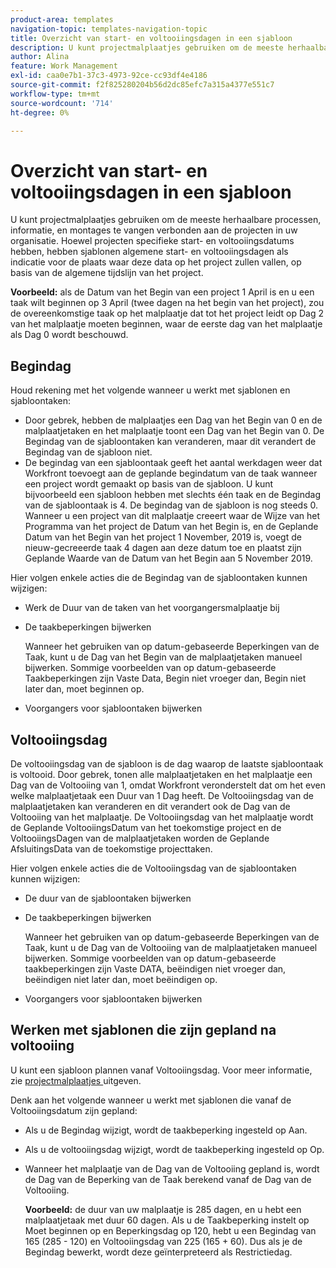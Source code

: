 ```yaml
---
product-area: templates
navigation-topic: templates-navigation-topic
title: Overzicht van start- en voltooiingsdagen in een sjabloon
description: U kunt projectmalplaatjes gebruiken om de meeste herhaalbare processen, informatie, en montages te vangen verbonden aan de projecten in uw organisatie. Hoewel projecten specifieke start- en voltooiingsdatums hebben, hebben sjablonen algemene start- en voltooiingsdagen als indicatie voor de plaats waar deze data op het project zullen vallen, op basis van de algemene tijdslijn van het project.
author: Alina
feature: Work Management
exl-id: caa0e7b1-37c3-4973-92ce-cc93df4e4186
source-git-commit: f2f825280204b56d2dc85efc7a315a4377e551c7
workflow-type: tm+mt
source-wordcount: '714'
ht-degree: 0%

---
```


# Overzicht van start- en voltooiingsdagen in een sjabloon

U kunt projectmalplaatjes gebruiken om de meeste herhaalbare processen, informatie, en montages te vangen verbonden aan de projecten in uw organisatie. Hoewel projecten specifieke start- en voltooiingsdatums hebben, hebben sjablonen algemene start- en voltooiingsdagen als indicatie voor de plaats waar deze data op het project zullen vallen, op basis van de algemene tijdslijn van het project.

**Voorbeeld:** als de Datum van het Begin van een project 1 April is en u een taak wilt beginnen op 3 April (twee dagen na het begin van het project), zou de overeenkomstige taak op het malplaatje dat tot het project leidt op Dag 2 van het malplaatje moeten beginnen, waar de eerste dag van het malplaatje als Dag 0 wordt beschouwd.

## Begindag

Houd rekening met het volgende wanneer u werkt met sjablonen en sjabloontaken:

* Door gebrek, hebben de malplaatjes een Dag van het Begin van 0 en de malplaatjetaken en het malplaatje toont een Dag van het Begin van 0. De Begindag van de sjabloontaken kan veranderen, maar dit verandert de Begindag van de sjabloon niet.
* De begindag van een sjabloontaak geeft het aantal werkdagen weer dat Workfront toevoegt aan de geplande begindatum van de taak wanneer een project wordt gemaakt op basis van de sjabloon. U kunt bijvoorbeeld een sjabloon hebben met slechts één taak en de Begindag van de sjabloontaak is 4. De begindag van de sjabloon is nog steeds 0. Wanneer u een project van dit malplaatje creeert waar de Wijze van het Programma van het project de Datum van het Begin is, en de Geplande Datum van het Begin van het project 1 November, 2019 is, voegt de nieuw-gecreeerde taak 4 dagen aan deze datum toe en plaatst zijn Geplande Waarde van de Datum van het Begin aan 5 November 2019.

Hier volgen enkele acties die de Begindag van de sjabloontaken kunnen wijzigen:

* Werk de Duur van de taken van het voorgangersmalplaatje bij
* De taakbeperkingen bijwerken

  Wanneer het gebruiken van op datum-gebaseerde Beperkingen van de Taak, kunt u de Dag van het Begin van de malplaatjetaken manueel bijwerken. Sommige voorbeelden van op datum-gebaseerde Taakbeperkingen zijn Vaste Data, Begin niet vroeger dan, Begin niet later dan, moet beginnen op.

* Voorgangers voor sjabloontaken bijwerken

## Voltooiingsdag

De voltooiingsdag van de sjabloon is de dag waarop de laatste sjabloontaak is voltooid. Door gebrek, tonen alle malplaatjetaken en het malplaatje een Dag van de Voltooiing van 1, omdat Workfront veronderstelt dat om het even welke malplaatjetaak een Duur van 1 Dag heeft. De Voltooiingsdag van de malplaatjetaken kan veranderen en dit verandert ook de Dag van de Voltooiing van het malplaatje. De Voltooiingsdag van het malplaatje wordt de Geplande VoltooiingsDatum van het toekomstige project en de VoltooiingsDagen van de malplaatjetaken worden de Geplande AfsluitingsData van de toekomstige projecttaken.

Hier volgen enkele acties die de Voltooiingsdag van de sjabloontaken kunnen wijzigen:

* De duur van de sjabloontaken bijwerken
* De taakbeperkingen bijwerken

  Wanneer het gebruiken van op datum-gebaseerde Beperkingen van de Taak, kunt u de Dag van de Voltooiing van de malplaatjetaken manueel bijwerken. Sommige voorbeelden van op datum-gebaseerde taakbeperkingen zijn Vaste DATA, beëindigen niet vroeger dan, beëindigen niet later dan, moet beëindigen op.

* Voorgangers voor sjabloontaken bijwerken

## Werken met sjablonen die zijn gepland na voltooiing

U kunt een sjabloon plannen vanaf Voltooiingsdag. Voor meer informatie, zie [ projectmalplaatjes ](../../../manage-work/projects/create-and-manage-templates/edit-templates.md) uitgeven.

Denk aan het volgende wanneer u werkt met sjablonen die vanaf de Voltooiingsdatum zijn gepland:

* Als u de Begindag wijzigt, wordt de taakbeperking ingesteld op Aan.
* Als u de voltooiingsdag wijzigt, wordt de taakbeperking ingesteld op Op.
* Wanneer het malplaatje van de Dag van de Voltooiing gepland is, wordt de Dag van de Beperking van de Taak berekend vanaf de Dag van de Voltooiing.

  **Voorbeeld:** de duur van uw malplaatje is 285 dagen, en u hebt een malplaatjetaak met duur 60 dagen. Als u de Taakbeperking instelt op Moet beginnen op en Beperkingsdag op 120, hebt u een Begindag van 165 (285 - 120) en Voltooiingsdag van 225 (165 + 60). Dus als je de Begindag bewerkt, wordt deze geïnterpreteerd als Restrictiedag.
